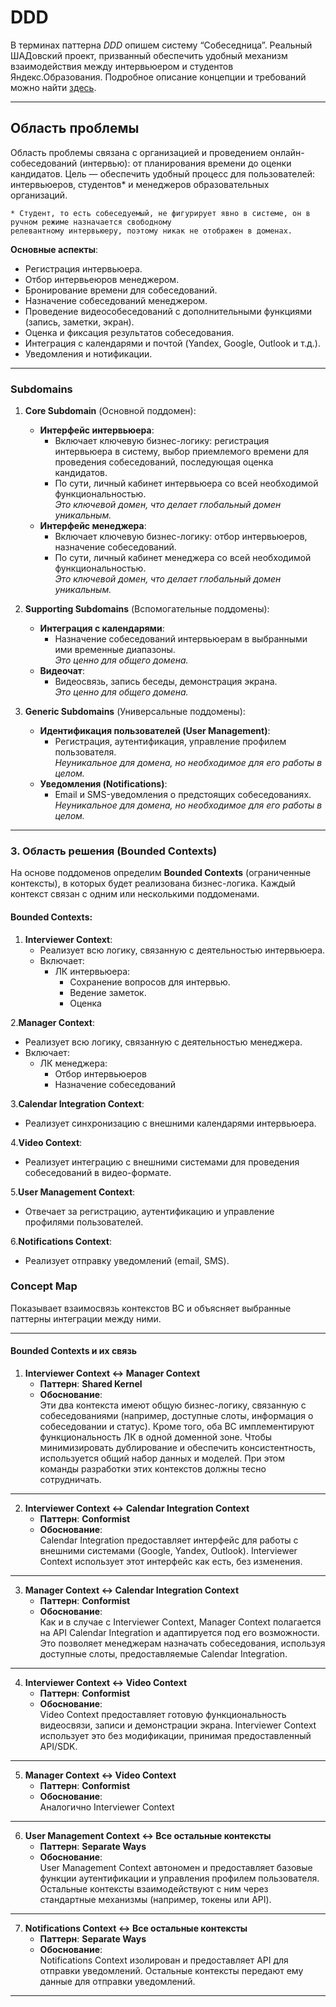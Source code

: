 # DDD
В терминах паттерна *DDD* опишем систему “Собеседница”. 
Реальный ШАДовский проект, призванный обеспечить удобный механизм взаимодействия 
между интервьюером и студентов Яндекс.Образования. 
Подробное описание концепции и требований можно найти [здесь](https://docs.google.com/document/d/1p0lhc1GqvP_zA_y3MP1UXlS3f8mnrTkkvI0Ie8yvv98/edit?tab=t.0).


---

## Область проблемы

Область проблемы связана с организацией и проведением онлайн-собеседований (интервью): от планирования времени до оценки кандидатов. 
Цель — обеспечить удобный процесс для пользователей: интервьюеров, студентов* и менеджеров образовательных организаций.

```
* Студент, то есть собеседуемый, не фигурирует явно в системе, он в ручном режиме назначается свободному 
релевантному интервьюеру, поэтому никак не отображен в доменах.
```

**Основные аспекты**:
- Регистрация интервьюера.
- Отбор интервьеюров менеджером.
- Бронирование времени для собеседований.
- Назначение собеседований менеджером.
- Проведение видеособеседований с дополнительными функциями (запись, заметки, экран).
- Оценка и фиксация результатов собеседования.
- Интеграция с календарями и почтой (Yandex, Google, Outlook и т.д.).
- Уведомления и нотификации.

---

### Subdomains

1. **Core Subdomain** (Основной поддомен):
   - **Интерфейс интервьюера**:
     - Включает ключевую бизнес-логику: регистрация интервьюера в систему,
       выбор приемлемого времени для проведения собеседований, последующая оценка кандидатов. 
     - По сути, личный кабинет интервьюера со всей необходимой функциональностью.  
       _Это ключевой домен, что делает глобальный домен уникальным._
   - **Интерфейс менеджера**:
     - Включает ключевую бизнес-логику: отбор интервьюеров, назначение собеседований.
     - По сути, личный кабинет менеджера со всей необходимой функциональностью.  
       _Это ключевой домен, что делает глобальный домен уникальным._

     
2. **Supporting Subdomains** (Вспомогательные поддомены):
   - **Интеграция с календарями**:
     - Назначение собеседований интервьюерам в выбранными ими временные диапазоны.  
    _Это ценно для общего домена._
   - **Видеочат**:
     - Видеосвязь, запись беседы, демонстрация экрана.  
     _Это ценно для общего домена._


3. **Generic Subdomains** (Универсальные поддомены):
   - **Идентификация пользователей (User Management)**:
     - Регистрация, аутентификация, управление профилем пользователя.  
       _Неуникальное для домена, но необходимое для его работы в целом._
   - **Уведомления (Notifications)**:
     - Email и SMS-уведомления о предстоящих собеседованиях.  
       _Неуникальное для домена, но необходимое для его работы в целом._

---

### **3. Область решения (Bounded Contexts)**

На основе поддоменов определим **Bounded Contexts** (ограниченные контексты), в которых будет реализована бизнес-логика. Каждый контекст связан с одним или несколькими поддоменами.

#### Bounded Contexts:

1. **Interviewer Context**:
   - Реализует всю логику, связанную с деятельностью интервьюера.
   - Включает:
     - ЛК интервьюера:
       - Сохранение вопросов для интервью.
       - Ведение заметок.
       - Оценка

2.**Manager Context**:
   - Реализует всю логику, связанную с деятельностью менеджера.
   - Включает:
     - ЛК менеджера:
       - Отбор интервьюеров
       - Назначение собеседований

3.**Calendar Integration Context**:
   - Реализует синхронизацию с внешними календарями интервьюера.

4.**Video Context**:
   - Реализует интеграцию с внешними системами для проведения собеседований в видео-формате.

5.**User Management Context**:
   - Отвечает за регистрацию, аутентификацию и управление профилями пользователей.

6.**Notifications Context**:
   - Реализует отправку уведомлений (email, SMS).


### Concept Map
Показывает взаимосвязь контекстов BC и объясняет выбранные паттерны интеграции между ними.  

---

#### **Bounded Contexts и их связь**

1. **Interviewer Context ↔ Manager Context**  
   - **Паттерн**: **Shared Kernel**  
   - **Обоснование**:  
     Эти два контекста имеют общую бизнес-логику, связанную с собеседованиями (например, доступные слоты, информация о собеседовании и статус). 
     Кроме того, оба BC имплементируют функциональность ЛК в одной доменной зоне.
     Чтобы минимизировать дублирование и обеспечить консистентность, используется общий набор данных и моделей. При этом команды разработки этих контекстов должны тесно сотрудничать.

---

2. **Interviewer Context ↔ Calendar Integration Context**  
   - **Паттерн**: **Conformist**  
   - **Обоснование**:  
     Calendar Integration предоставляет интерфейс для работы с внешними системами (Google, Yandex, Outlook). 
     Interviewer Context использует этот интерфейс как есть, без изменения. 

---

3. **Manager Context ↔ Calendar Integration Context**  
   - **Паттерн**: **Conformist**  
   - **Обоснование**:  
     Как и в случае с Interviewer Context, Manager Context полагается на API Calendar Integration и адаптируется под его возможности. 
     Это позволяет менеджерам назначать собеседования, используя доступные слоты, предоставляемые Calendar Integration.

---

4. **Interviewer Context ↔ Video Context**  
   - **Паттерн**: **Conformist**  
   - **Обоснование**:  
     Video Context предоставляет готовую функциональность видеосвязи, записи и демонстрации экрана. 
     Interviewer Context использует это без модификации, принимая предоставленный API/SDK. 
---

5. **Manager Context ↔ Video Context**  
   - **Паттерн**: **Conformist**  
   - **Обоснование**:  
     Аналогично Interviewer Context
---

6. **User Management Context ↔ Все остальные контексты**  
   - **Паттерн**: **Separate Ways**  
   - **Обоснование**:  
     User Management Context автономен и предоставляет базовые функции аутентификации и управления профилем пользователя. 
     Остальные контексты взаимодействуют с ним через стандартные механизмы (например, токены или API).
---

7. **Notifications Context ↔ Все остальные контексты**  
   - **Паттерн**: **Separate Ways**  
   - **Обоснование**:  
     Notifications Context изолирован и предоставляет API для отправки уведомлений. Остальные контексты передают ему данные для отправки уведомлений. 

---
